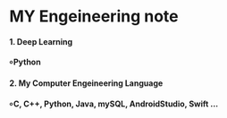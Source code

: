 # MY Engeineering note
#### 
#### 1. Deep Learning
#### ৹ Python

#### 2. My Computer Engeineering Language 
#### ৹ C, C++, Python, Java, mySQL, AndroidStudio, Swift ...

####
